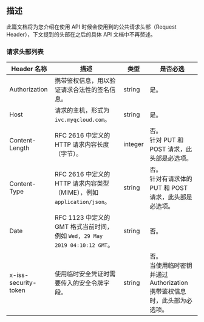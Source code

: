 ## 描述

此篇文档将为您介绍在使用 API 时候会使用到的公共请求头部（Request Header），下文提到的头部在之后的具体 API 文档中不再赘述。

### 请求头部列表

| Header 名称          | 描述                                                         | 类型    | 是否必选                                                     |
| -------------------- | ------------------------------------------------------------ | ------- | ------------------------------------------------------------ |
| Authorization        | 携带鉴权信息，用以验证请求合法性的签名信息。                 | string  | 是。                                                         |
| Host                 | 请求的主机，形式为 `ivc.myqcloud.com`。                      | string  | 是。                                                         |
| Content-Length       | RFC 2616 中定义的 HTTP 请求内容长度（字节）。                | integer | 否。<br>针对 PUT 和 POST 请求，此头部是必选项。              |
| Content-Type         | RFC 2616 中定义的 HTTP 请求内容类型（MIME），例如 `application/json`。 | string  | 否。<br>针对有请求体的 PUT 和 POST 请求，此头部是必选项。    |
| Date                 | RFC 1123 中定义的 GMT 格式当前时间，例如 `Wed, 29 May 2019 04:10:12 GMT`。 | string  | 否。                                                         |
| x-iss-security-token | 使用临时安全凭证时需要传入的安全令牌字段。                   | string  | 否。<br>当使用临时密钥并通过 Authorization 携带鉴权信息时，此头部为必选项。 |

